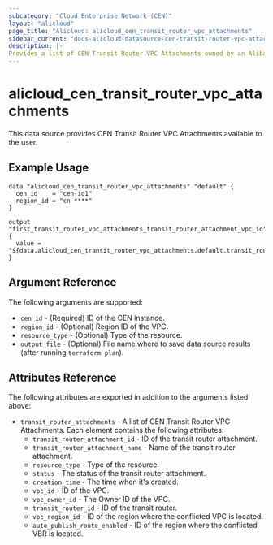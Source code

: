 ```yaml
---
subcategory: "Cloud Enterprise Network (CEN)"
layout: "alicloud"
page_title: "Alicloud: alicloud_cen_transit_router_vpc_attachments"
sidebar_current: "docs-alicloud-datasource-cen-transit-router-vpc-attachments"
description: |-
Provides a list of CEN Transit Router VPC Attachments owned by an Alibaba Cloud account.
---
```


# alicloud\_cen\_transit\_router\_vpc\_attachments

This data source provides CEN Transit Router VPC Attachments available to the user.

## Example Usage

```
data "alicloud_cen_transit_router_vpc_attachments" "default" {
  cen_id    = "cen-id1"
  region_id = "cn-****"
}

output "first_transit_router_vpc_attachments_transit_router_attachment_vpc_id" {
  value = "${data.alicloud_cen_transit_router_vpc_attachments.default.transit_router_attachments.0.vpc_id}"
}
```

## Argument Reference

The following arguments are supported:

* `cen_id` - (Required) ID of the CEN instance.
* `region_id` - (Optional) Region ID of the VPC.
* `resource_type` - (Optional) Type of the resource.
* `output_file` - (Optional) File name where to save data source results (after running `terraform plan`).

## Attributes Reference

The following attributes are exported in addition to the arguments listed above:

* `transit_router_attachments` - A list of CEN Transit Router VPC Attachments. Each element contains the following attributes:
    * `transit_router_attachment_id` - ID of the transit router attachment.
    * `transit_router_attachment_name` - Name of the transit router attachment.
    * `resource_type` - Type of the resource.
    * `status` - The status of the transit router attachment.
    * `creation_time` - The time when it's created.
    * `vpc_id` - ID of the VPC.      
    * `vpc_owner_id` - The Owner ID of the VPC.     
    * `transit_router_id` - ID of the transit router.
    * `vpc_region_id` - ID of the region where the conflicted VPC is located.
    * `auto_publish_route_enabled` - ID of the region where the conflicted VBR is located.

